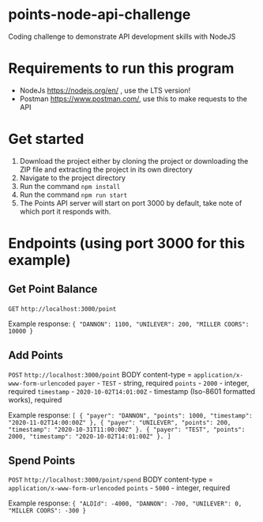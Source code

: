 # points-node-api-challenge

Coding challenge to demonstrate API development skills with NodeJS

# Requirements to run this program

-   NodeJs https://nodejs.org/en/ , use the LTS version!
-   Postman https://www.postman.com/, use this to make requests to the API

# Get started

1. Download the project either by cloning the project or downloading the ZIP file and extracting the project in its own directory
2. Navigate to the project directory
3. Run the command `npm install`
4. Run the command `npm run start`
5. The Points API server will start on port 3000 by default, take note of which port it responds with.

# Endpoints (using port 3000 for this example)
## Get Point Balance
`GET` `http://localhost:3000/point`

Example response:
``{
    "DANNON": 1100,
    "UNILEVER": 200,
    "MILLER COORS": 10000
}``

## Add Points
`POST` `http://localhost:3000/point`
BODY content-type = `application/x-www-form-urlencoded`
`payer` - `TEST` - string, required
`points` - `2000` - integer, required
`timestamp` - `2020-10-02T14:01:00Z` - timestamp (Iso-8601 formatted works), required 

Example response:
`[
    {
        "payer": "DANNON",
        "points": 1000,
        "timestamp": "2020-11-02T14:00:00Z"
    },
    {
        "payer": "UNILEVER",
        "points": 200,
        "timestamp": "2020-10-31T11:00:00Z"
    }.
    {
        "payer": "TEST",
        "points": 2000,
        "timestamp": "2020-10-02T14:01:00Z"
    }.
]`

## Spend Points
`POST` `http://localhost:3000/point/spend`
BODY content-type = `application/x-www-form-urlencoded`
`points` - `5000` - integer, required

Example response:
`{
    "ALDId": -4000,
    "DANNON": -700,
    "UNILEVER": 0,
    "MILLER COORS": -300
}`
  
  
